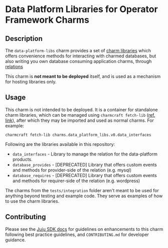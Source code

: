 # Data Platform Libraries for Operator Framework Charms

## Description

The `data-platform-libs` charm provides a set of [charm libraries] which offers convenience methods
for interacting with charmed databases, but also writing you own database consuming application
charms, through [relations]

This charm is **not meant to be deployed** itself, and is used as a mechanism for hosting libraries
only.

## Usage

This charm is not intended to be deployed. It is a container for standalone charm libraries, which
can be managed using `charmcraft fetch-lib`
([ref. link](https://discourse.charmhub.io/t/how-to-find-and-use-a-charm-library/5780)), after
which they may be imported and used as normal charms. For example:

`charmcraft fetch-lib charms.data_platform_libs.v0.data_interfaces`

Following are the libraries available in this repository:

- `data_interfaces` - Library to manage the relation for the data-platform products.
- `database_provides` - [DEPRECATED] Library that offers custom events and methods for provider-side of the
  relation (e.g. mysql)
- `database_requires` - [DEPRECATED] Library that offers custom events and methods for requirer-side of the
  relation (e.g. wordpress)

The charms from the `tests/integration` folder aren't meant to be used for anything beyond testing
and example code. They serve as examples of how to use the charm libraries.

## Contributing

Please see the [Juju SDK docs](https://juju.is/docs/sdk) for guidelines on enhancements to this
charm following best practice guidelines, and `CONTRIBUTING.md` for developer guidance.

<!--TODO: Add charmhub links to the libraries pages  -->

[charm libraries]: https://juju.is/docs/sdk/libraries
[relations]: https://juju.is/docs/sdk/relations
